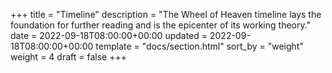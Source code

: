 +++
title = "Timeline"
description = "The Wheel of Heaven timeline lays the foundation for further reading and is the epicenter of its working theory."
date = 2022-09-18T08:00:00+00:00
updated = 2022-09-18T08:00:00+00:00
template = "docs/section.html"
sort_by = "weight"
weight = 4
draft = false
+++
